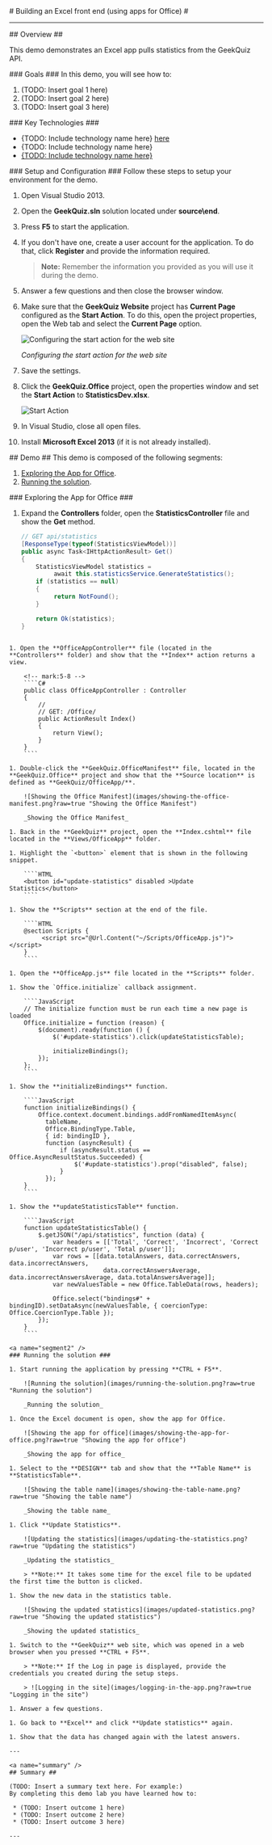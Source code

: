 ﻿<a name="title" />
# Building an Excel front end (using apps for Office) #

---
<a name="Overview" />
## Overview ##

This demo demonstrates an Excel app pulls statistics from the GeekQuiz API. 

<a id="goals" />
### Goals ###
In this demo, you will see how to:

1. (TODO: Insert goal 1 here)
1. (TODO: Insert goal 2 here)
1. (TODO: Insert goal 3 here)

<a name="technologies" />
### Key Technologies ###

- {TODO: Include technology name here} [here][1]
- {TODO: Include technology name here}
- [{TODO: Include technology name here}][2]

[1]: http://insert_link_to_technology_1_here/
[2]: http://insert_link_to_technology_2_here/

<a name="Setup" />
### Setup and Configuration ###
Follow these steps to setup your environment for the demo.

1. Open Visual Studio 2013.
1. Open the **GeekQuiz.sln** solution located under **source\end**.
1. Press **F5** to start the application.
1. If you don't have one, create a user account for the application. To do that, click **Register** and provide the information required.

	> **Note:** Remember the information you provided as you will use it during the demo.

1. Answer a few questions and then close the browser window.
1. Make sure that the **GeekQuiz Website** project has **Current Page** configured as the **Start Action**. To do this, open the project properties, open the Web tab and select the **Current Page** option.

	![Configuring the start action for the web site](images/configuring-the-start-action-of-the-website.png?raw=true "Configuring the start action for the web site")

	_Configuring the start action for the web site_

1. Save the settings.
1. Click the **GeekQuiz.Office** project, open the properties window and set the **Start Action** to **StatisticsDev.xlsx**.

	![Start Action](Images/start-action.png?raw=true)

1. In Visual Studio, close all open files.
1. Install **Microsoft Excel 2013** (if it is not already installed).

<a name="Demo" />
## Demo ##
This demo is composed of the following segments:

1. [Exploring the App for Office](#segment1).
1. [Running the solution](#segment2).

<a name="segment1" />
### Exploring the App for Office ###

1. Expand the **Controllers** folder, open the  **StatisticsController** file and show the **Get** method.

	<!-- mark:1-13 -->
	````C#
	// GET api/statistics
	[ResponseType(typeof(StatisticsViewModel))]
	public async Task<IHttpActionResult> Get()
	{
		StatisticsViewModel statistics =
			 await this.statisticsService.GenerateStatistics();
		if (statistics == null)
		{
			 return NotFound();
		}

		return Ok(statistics);
	}
````

1. Open the **OfficeAppController** file (located in the **Controllers** folder) and show that the **Index** action returns a view.

	<!-- mark:5-8 -->
	````C#
	public class OfficeAppController : Controller
	{
		//
		// GET: /Office/
		public ActionResult Index()
		{
			return View();
		}
	}
	````

1. Double-click the **GeekQuiz.OfficeManifest** file, located in the **GeekQuiz.Office** project and show that the **Source location** is defined as **GeekQuiz/OfficeApp/**.

	![Showing the Office Manifest](images/showing-the-office-manifest.png?raw=true "Showing the Office Manifest")

	_Showing the Office Manifest_

1. Back in the **GeekQuiz** project, open the **Index.cshtml** file located in the **Views/OfficeApp** folder.

1. Highlight the `<button>` element that is shown in the following snippet.

	````HTML
	<button id="update-statistics" disabled >Update Statistics</button>
	````

1. Show the **Scripts** section at the end of the file.

	````HTML
	@section Scripts {
		 <script src="@Url.Content("~/Scripts/OfficeApp.js")"></script>
	}
	````

1. Open the **OfficeApp.js** file located in the **Scripts** folder.

1. Show the `Office.initialize` callback assignment.

	````JavaScript
	// The initialize function must be run each time a new page is loaded
    Office.initialize = function (reason) {
        $(document).ready(function () {
            $('#update-statistics').click(updateStatisticsTable);

            initializeBindings();
        });
    };
	````

1. Show the **initializeBindings** function.

	````JavaScript
	function initializeBindings() {
        Office.context.document.bindings.addFromNamedItemAsync(
          tableName,
          Office.BindingType.Table,
          { id: bindingID },
          function (asyncResult) {
              if (asyncResult.status == Office.AsyncResultStatus.Succeeded) {
                  $('#update-statistics').prop("disabled", false);
              }
          });
    }
	````

1. Show the **updateStatisticsTable** function.

	````JavaScript
	function updateStatisticsTable() {
        $.getJSON("/api/statistics", function (data) {
            var headers = [['Total', 'Correct', 'Incorrect', 'Correct p/user', 'Incorrect p/user', 'Total p/user']];
            var rows = [[data.totalAnswers, data.correctAnswers, data.incorrectAnswers,
                          data.correctAnswersAverage, data.incorrectAnswersAverage, data.totalAnswersAverage]];
            var newValuesTable = new Office.TableData(rows, headers);

            Office.select("bindings#" + bindingID).setDataAsync(newValuesTable, { coercionType: Office.CoercionType.Table });
        });
    }
	````

<a name="segment2" />
### Running the solution ###

1. Start running the application by pressing **CTRL + F5**.

	![Running the solution](images/running-the-solution.png?raw=true "Running the solution")
	
	_Running the solution_

1. Once the Excel document is open, show the app for Office.

	![Showing the app for office](images/showing-the-app-for-office.png?raw=true "Showing the app for office")
	
	_Showing the app for office_

1. Select to the **DESIGN** tab and show that the **Table Name** is **StatisticsTable**.

	![Showing the table name](images/showing-the-table-name.png?raw=true "Showing the table name")
	
	_Showing the table name_

1. Click **Update Statistics**.

	![Updating the statistics](images/updating-the-statistics.png?raw=true "Updating the statistics")
	
	_Updating the statistics_

	> **Note:** It takes some time for the excel file to be updated the first time the button is clicked.

1. Show the new data in the statistics table.

	![Showing the updated statistics](images/updated-statistics.png?raw=true "Showing the updated statistics")
	
	_Showing the updated statistics_

1. Switch to the **GeekQuiz** web site, which was opened in a web browser when you pressed **CTRL + F5**.

	> **Note:** If the Log in page is displayed, provide the credentials you created during the setup steps.
	
	> ![Logging in the site](images/logging-in-the-app.png?raw=true "Logging in the site")	

1. Answer a few questions.

1. Go back to **Excel** and click **Update statistics** again.

1. Show that the data has changed again with the latest answers.

---

<a name="summary" />
## Summary ##

(TODO: Insert a summary text here. For example:)  
By completing this demo lab you have learned how to:

 * (TODO: Insert outcome 1 here)
 * (TODO: Insert outcome 2 here)
 * (TODO: Insert outcome 3 here)

---
